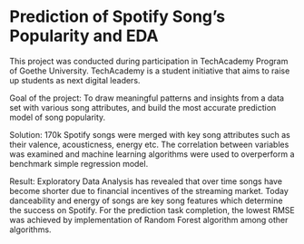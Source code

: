 # Prediction of Spotify Song’s Popularity and EDA 

This project was conducted during participation in TechAcademy Program of Goethe University. TechAcademy is a student initiative that aims to raise up students as next digital leaders. 

Goal of the project: To draw meaningful patterns and insights from a data set with various song attributes, and build the most accurate prediction model of song popularity.

Solution: 170k Spotify songs were merged with key song attributes such as their valence, acousticness, energy etc. The correlation between variables was examined and machine learning algorithms were used to overperform a benchmark simple regression model.

Result: Exploratory Data Analysis has revealed that over time songs have become shorter due to financial incentives of the streaming market. Today danceability and energy of songs are key song features which determine the success on Spotify. For the prediction task completion, the lowest RMSE was achieved by implementation of Random Forest algorithm among other algorithms.    
